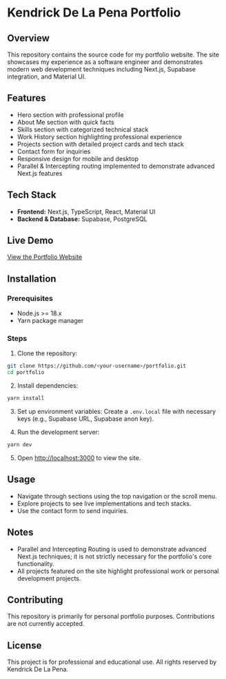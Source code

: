 # Kendrick De La Pena Portfolio

## Overview

This repository contains the source code for my portfolio website. The site showcases my experience as a software engineer and demonstrates modern web development techniques including Next.js, Supabase integration, and Material UI.

## Features

- Hero section with professional profile
- About Me section with quick facts
- Skills section with categorized technical stack
- Work History section highlighting professional experience
- Projects section with detailed project cards and tech stack
- Contact form for inquiries
- Responsive design for mobile and desktop
- Parallel & Intercepting routing implemented to demonstrate advanced Next.js features

## Tech Stack

- **Frontend:** Next.js, TypeScript, React, Material UI
- **Backend & Database:** Supabase, PostgreSQL

## Live Demo

[View the Portfolio Website](https://www.kendrickdelapena.com/)

## Installation

### Prerequisites

- Node.js >= 18.x
- Yarn package manager

### Steps

1. Clone the repository:

```bash
git clone https://github.com/<your-username>/portfolio.git
cd portfolio
```

2. Install dependencies:

```bash
yarn install
```

3. Set up environment variables:
   Create a `.env.local` file with necessary keys (e.g., Supabase URL, Supabase anon key).

4. Run the development server:

```bash
yarn dev
```

5. Open [http://localhost:3000](http://localhost:3000) to view the site.

## Usage

- Navigate through sections using the top navigation or the scroll menu.
- Explore projects to see live implementations and tech stacks.
- Use the contact form to send inquiries.

## Notes

- Parallel and Intercepting Routing is used to demonstrate advanced Next.js techniques; it is not strictly necessary for the portfolio's core functionality.
- All projects featured on the site highlight professional work or personal development projects.

## Contributing

This repository is primarily for personal portfolio purposes. Contributions are not currently accepted.

## License

This project is for professional and educational use. All rights reserved by Kendrick De La Pena.
